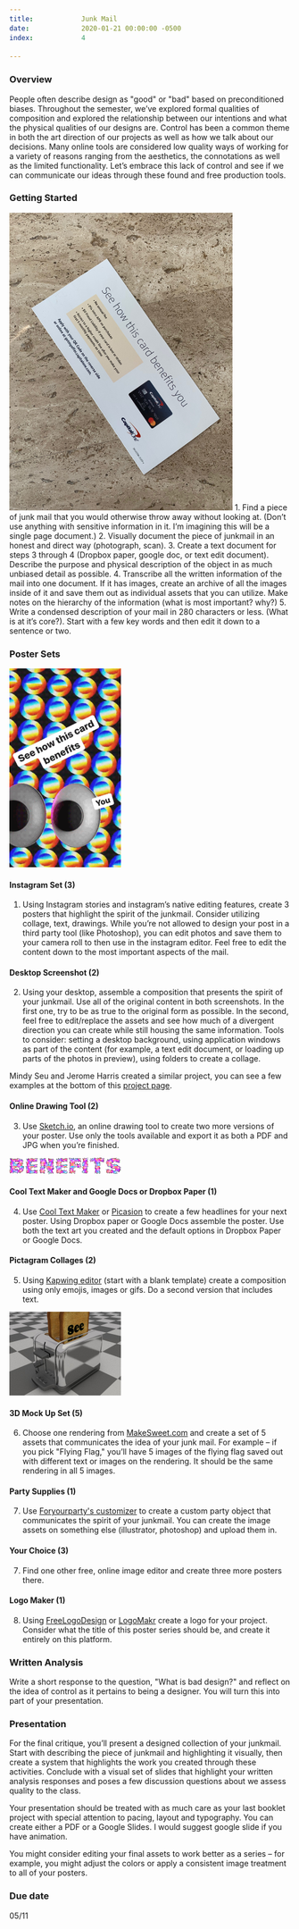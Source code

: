 ```yaml
---
title:            Junk Mail
date:             2020-01-21 00:00:00 -0500
index:            4

---
```


### Overview
People often describe design as "good" or "bad" based on preconditioned biases. Throughout the semester, we&rsquo;ve explored formal qualities of composition and explored the relationship between our intentions and what the physical qualities of our designs are. Control has been a common theme in both the art direction of our projects as well as how we talk about our decisions. Many online tools are considered low quality ways of working for a variety of reasons ranging from the aesthetics, the connotations as well as the limited functionality. Let&rsquo;s embrace this lack of control and see if we can communicate our ideas through these found and free production tools.

### Getting Started
<img src="../assets/images/junk-1.jpg" width="400px">
1. Find a piece of junk mail that you would otherwise throw away without looking at. (Don&rsquo;t use anything with sensitive information in it. I&rsquo;m imagining this will be a single page document.)
2. Visually document the piece of junkmail in an honest and direct way (photograph, scan).
3. Create a text document for steps 3 through 4 (Dropbox paper, google doc, or text edit document). Describe the purpose and physical description of the object in as much unbiased detail as possible.
4. Transcribe all the written information of the mail into one document. If it has images, create an archive of all the images inside of it and save them out as individual assets that you can utilize.
Make notes on the hierarchy of the information (what is most important? why?)
5. Write a condensed description of your mail in 280 characters or less. (What is at it&rsquo;s core?). Start with a few key words and then edit it down to a sentence or two.

### Poster Sets

<img src="../assets/images/junk-4.gif" width="200px">

#### Instagram Set (3)
1. Using Instagram stories and instagram&rsquo;s native editing features, create 3 posters that highlight the spirit of the junkmail. Consider utilizing collage, text, drawings. While you&rsquo;re not allowed to design your post in a third party tool (like Photoshop), you can edit photos and save them to your camera roll to then use in the instagram editor. Feel free to edit the content down to the most important aspects of the mail.

#### Desktop Screenshot (2)
2. Using your desktop, assemble a composition that presents the spirit of your junkmail. Use all of the original content in both screenshots. In the first one, try to be as true to the original form as possible. In the second, feel free to edit/replace the assets and see how much of a divergent direction you can create while still housing the same information. Tools to consider: setting a desktop background, using application windows as part of the content (for example, a text edit document, or loading up parts of the photos in preview), using folders to create a collage.

Mindy Seu and Jerome Harris created a similar project, you can see a few examples at the bottom of this <a href="https://docs.google.com/document/d/188MEmnxq7FEot-oVlNaH_mew5ZUs9QTT3srUy2dQSXk/edit?usp=sharing">project page</a>.

#### Online Drawing Tool (2)
3. Use [Sketch.io](https://sketch.io/sketchpad/), an online drawing tool to create two more versions of your poster. Use only the tools available and export it as both a PDF and JPG when you&rsquo;re finished.

<img src="../assets/images/junk-2.gif" width="200px">

#### Cool Text Maker and Google Docs or Dropbox Paper (1)
4. Use [Cool Text Maker](https://cooltext.com/) or [Picasion](https://picasion.com/glitter-maker/) to create a few headlines for your next poster. Using Dropbox paper or Google Docs assemble the poster. Use both the text art you created and the default options in Dropbox Paper or Google Docs.

#### Pictagram Collages (2)
5. Using [Kapwing editor](https://www.kapwing.com/studio/editor) (start with a blank template) create a composition using only emojis, images or gifs. Do a second version that includes text.

<img src="../assets/images/junk-3.png" width="200px">

#### 3D Mock Up Set (5)
6. Choose one rendering from [MakeSweet.com](https://makesweet.com/) and create a set of 5 assets that communicates the idea of your junk mail. For example – if you pick "Flying Flag," you&rsquo;ll have 5 images of the flying flag saved out with different text or images on the rendering. It should be the same rendering in all 5 images.

#### Party Supplies (1)
7. Use [Foryourparty's customizer](https://www.foryourparty.com/welcome-customizer) to create a custom party object that communicates the spirit of your junkmail. You can create the image assets on something else (illustrator, photoshop) and upload them in.

#### Your Choice (3)
7. Find one other free, online image editor and create three more posters there.

#### Logo Maker (1)
8. Using [FreeLogoDesign](https://www.freelogodesign.org/) or [LogoMakr](https://logomakr.com/) create a logo for your project. Consider what the title of this poster series should be, and create it entirely on this platform.

### Written Analysis
Write a short response to the question, "What is bad design?" and reflect on the idea of control as it pertains to being a designer. You will turn this into part of your presentation.

### Presentation
For the final critique, you&rsquo;ll present a designed collection of your junkmail. Start with describing the piece of junkmail and highlighting it visually, then create a system that highlights the work you created through these activities. Conclude with a visual set of slides that highlight your written analysis responses and poses a few discussion questions about we assess quality to the class.

Your presentation should be treated with as much care as your last booklet project with special attention to pacing, layout and typography. You can create either a PDF or a Google Slides. I would suggest google slide if you have animation.

You might consider editing your final assets to work better as a series – for example, you might adjust the colors or apply a consistent image treatment to all of your posters.


### Due date
05/11
